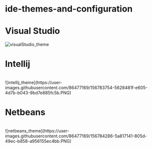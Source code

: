 # ide-themes-and-configuration

<h1>Visual Studio</h1>

![visualStudio_theme](https://user-images.githubusercontent.com/86477169/156785432-b6fec278-bea6-4b97-83d5-fedfc32662fc.PNG)

<h1>Intellij</h1> <br>
![intellij_theme](https://user-images.githubusercontent.com/86477169/156783754-5628481f-e605-4d7b-b043-9bd7e885fc5b.PNG)

<h1>Netbeans</h1> <br>
![netbeans_theme](https://user-images.githubusercontent.com/86477169/156784286-5a817141-805d-49ec-b858-a956155ec4bb.PNG)
